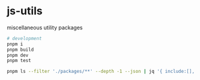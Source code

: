 # js-utils

miscellaneous utility packages

```sh
# development
pnpm i
pnpm build
pnpm dev
pnpm test
```

```sh
pnpm ls --filter './packages/**' --depth -1 --json | jq '{ include:[], references: map({ path: .path }) }'
```
